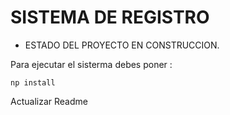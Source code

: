 <h1>SISTEMA DE REGISTRO</h1>

- ESTADO DEL PROYECTO EN CONSTRUCCION.
  
Para ejecutar el sisterma debes poner :

```np install```

Actualizar Readme

